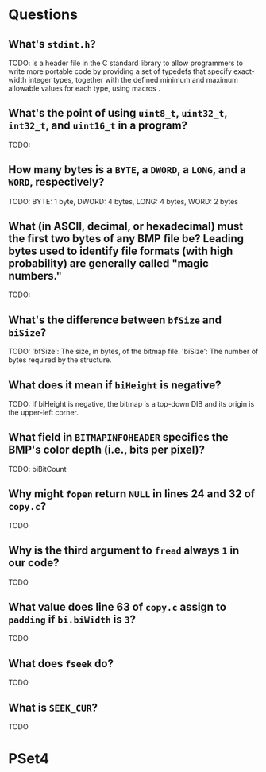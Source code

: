 # Questions

## What's `stdint.h`?

TODO: is a header file in the C standard library to allow programmers to write more portable code
by providing a set of typedefs that specify exact-width integer types,
together with the defined minimum and maximum allowable values for each type, using macros .

## What's the point of using `uint8_t`, `uint32_t`, `int32_t`, and `uint16_t` in a program?

TODO:

## How many bytes is a `BYTE`, a `DWORD`, a `LONG`, and a `WORD`, respectively?

TODO: BYTE: 1 byte, DWORD: 4 bytes, LONG: 4 bytes, WORD: 2 bytes


## What (in ASCII, decimal, or hexadecimal) must the first two bytes of any BMP file be? Leading bytes used to identify file formats (with high probability) are generally called "magic numbers."

TODO:

## What's the difference between `bfSize` and `biSize`?

TODO: 'bfSize': The size, in bytes, of the bitmap file. 'biSize': The number of bytes required by the structure.

## What does it mean if `biHeight` is negative?

TODO: If biHeight is negative, the bitmap is a top-down DIB and its origin is the upper-left corner.

## What field in `BITMAPINFOHEADER` specifies the BMP's color depth (i.e., bits per pixel)?

TODO: biBitCount

## Why might `fopen` return `NULL` in lines 24 and 32 of `copy.c`?

TODO

## Why is the third argument to `fread` always `1` in our code?

TODO

## What value does line 63 of `copy.c` assign to `padding` if `bi.biWidth` is `3`?

TODO

## What does `fseek` do?

TODO

## What is `SEEK_CUR`?

TODO
# PSet4
